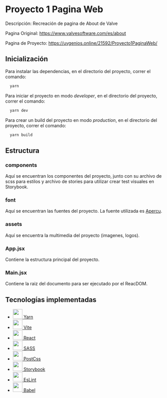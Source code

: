# Proyecto 1 Pagina Web
Descripción: Recreación de pagina de About de Valve

Pagina Original:
https://www.valvesoftware.com/es/about

Pagina de Proyecto:
https://uvgenios.online/21592/Proyecto1PaginaWeb/


## Inicialización

 Para instalar las dependencias, en el directorio del proyecto, correr el comando:
  ```bash
    yarn
  ```  
  
  Para iniciar el proyecto en modo *developer*, en el directorio del proyecto, correr el comando:
  ```bash
    yarn dev
  ```
  
  Para crear un build del proyecto en modo *production*, en el directorio del proyecto, correr el comando:
  ```bash
    yarn build
  ```
## Estructura

 ### components
  Aquí se encuentran los componentes del proyecto, junto con su archivo de scss para estilos y archivo de stories para utilizar crear test visuales en Storybook.

  ### font
  Aquí se encuentran las fuentes del proyecto. La fuente utilizada es [Apercu](https://www.typewolf.com/apercu). 

  ### assets
  Aquí se encuentra la multimedia del proyecto (imagenes, logos).

  ### App.jsx
  Contiene la estructura principal del proyecto.

  ### Main.jsx
  Contiene la raiz del documento para ser ejecutado por el ReacDOM.
## Tecnologías implementadas
- <img src="https://seeklogo.com/images/Y/yarn-logo-F5E7A65FA2-seeklogo.com.png" width="30">[ Yarn](https://yarnpkg.com/)
- <img src="https://vitejs.dev/logo-with-shadow.png" width="30">[ Vite](https://vitejs.dev/)
- <img src="https://cdn4.iconfinder.com/data/icons/logos-3/600/React.js_logo-512.png" width="30">[ React](https://es.reactjs.org/)
- <img src="https://upload.wikimedia.org/wikipedia/commons/thumb/9/96/Sass_Logo_Color.svg/1280px-Sass_Logo_Color.svg.png" width="30">[ SASS](https://sass-lang.com/)
- <img src="https://camo.githubusercontent.com/a2ebaaedf9af41416a2717b3a28f405b39535397f4463c5c5119146c84c240f9/68747470733a2f2f706f73746373732e6f72672f6c6f676f2e737667" width="30">[ PostCss](https://postcss.org/)
- <img src="https://avatars.githubusercontent.com/u/22632046?s=200&v=4" width="30">[ Storybook](https://storybook.js.org/)
- <img src="https://upload.wikimedia.org/wikipedia/commons/thumb/e/e3/ESLint_logo.svg/1200px-ESLint_logo.svg.png" width="30">[ EsLint](https://eslint.org/)
- <img src="https://camo.githubusercontent.com/1708539168f87946bc5888f59a74c537f3235d393c97549d6bb62390fdd1b79d/68747470733a2f2f626162656c6a732e696f2f696d672f66617669636f6e2e706e67" width="30">[ Babel](https://babeljs.io/)
